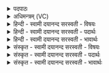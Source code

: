 <details><summary>पदपाठः</summary>

शम्। नः॒। भ॒व॒न्तु॒। वा॒जिनः॑। हवे॑षु। दे॒वता॒तेति॑ दे॒वऽताता॑। मि॒तद्र॑व॒ इति॑ मि॒तऽद्र॑वः। स्व॒र्का इति॑ सुऽअ॒र्काः। ज॒म्भय॑न्तः। अहि॑म्। वृक॑म्। रक्षा॑सि। सने॑मि। अ॒स्मत्। यु॒य॒व॒न्। अमी॑वाः। १६।
</details>

<details><summary>अधिमन्त्रम् (VC)</summary>

- बृहस्पतिर्देवता
- वसिष्ठ ऋषिः
- भुरिक् पङ्क्तिः
- पञ्चमः
</details>

<details><summary>हिन्दी - स्वामी दयानन्द सरस्वती  - विषयः</summary>

कौन पुरुष प्रजा के पालने और शत्रुओं के विनाश करने में समर्थ होते हैं, यह विषय अगले मन्त्र में कहा है ॥
</details>

<details><summary>हिन्दी - स्वामी दयानन्द सरस्वती  - पदार्थः</summary>

पदार्थान्वयभाषाः -  जो (मितद्रवः) नियम से चलने (स्वर्काः) जिन का अन्न वा सत्कार सुन्दर हो, वे योद्धा लोग (अहिम्) मेघ के समान चेष्टा करते और बढ़े हुए (वृकम्) चोर और (रक्षांसि) दूसरों को क्लेश देनेहारे डाकुओं के (जम्भयन्तः) हाथ-पाँव तोड़ते हुए (वाजिनः) श्रेष्ठ युद्धविद्या के जाननेवाले वीर पुरुष (नः) हम (देवताता) विद्वान् लोगों के कर्मों तथा (हवेषु) सङ्ग्रामों में (सनेमि) सनातन (शम्) सुख को (भवन्तु) प्राप्त होवें (अस्मत्) हमारे लिये (अमीवाः) रोगों के समान वर्त्तमान शत्रुओं को (युयवन्) पृथक् करें ॥१६॥
</details>

<details><summary>हिन्दी - स्वामी दयानन्द सरस्वती  - भावार्थः</summary>

भावार्थभाषाः -  श्रेष्ठ प्रजापुरुषों के पालने में तत्पर और रोगों के समान शत्रुओं के नाश करनेहारे राजपुरुष ही सब को सुख दे सकते हैं, अन्य नहीं ॥१६॥
</details>

<details><summary>संस्कृत - स्वामी दयानन्द सरस्वती  - विषयः</summary>

के प्रजापालने शत्रुविनाशने च शक्तिमन्तो भवन्तीत्याह ॥
</details>

<details><summary>संस्कृत - स्वामी दयानन्द सरस्वती  - पदार्थः</summary>

पदार्थान्वयभाषाः -  ये मितद्रवः स्वर्का अहिं वृकं रक्षांसि च जम्भयन्तो वाजिनो वीरा नो देवताता हवेषु सनेमि शम्भवन्तु, तेऽस्मदमीवा इव वर्त्तमानानरीन् युयवन् ॥१६॥
</details>

<details><summary>संस्कृत - स्वामी दयानन्द सरस्वती  - भावार्थः</summary>

भावार्थभाषाः -  ये श्रेष्ठाः प्रजापालने व्याधिवच्छत्रूणां विनाशका न्यायकारिणो राजजनाः सन्ति, त एव सर्वेषां सुखं कर्तुं शक्नुवन्ति ॥१६॥
</details>